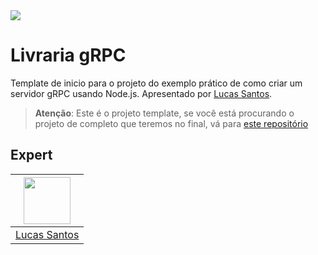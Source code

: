 

<img src="https://storage.googleapis.com/golden-wind/experts-club/capa-github.svg" />

# Livraria gRPC

Template de inicio para o projeto do exemplo prático de como criar um servidor gRPC usando Node.js. Apresentado por [Lucas Santos](https://info.lsantos.dev).

> __Atenção__: Este é o projeto template, se você está procurando o projeto de completo que teremos no final, vá para [este repositório](https://github.com/rocketseat-experts-club/grpc-bookstore)

## Expert

| [<img src="https://github.com/khaosdoctor.png" width="75px;"/>](http://info.lsantos.dev) |
| :-: |
|[Lucas Santos](https://info.lsantos.dev)|

